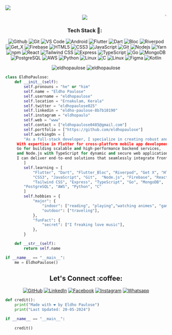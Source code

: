 [![](https://visitcount.itsvg.in/api?id=eldhopaulose&icon=0&color=0)](https://github.com/eldhopaulose)

<p><img align="right" height="1%" src="https://user-images.githubusercontent.com/74038190/213910845-af37a709-8995-40d6-be59-724526e3c3d7.gif" alt="Eldho Paulose" /></p>

<p align="center">
  <a align="center" href="https://github.com/DenverCoder1/readme-typing-svg"><img src="https://readme-typing-svg.herokuapp.com?&font=IBM+Plex+Sans&color=ffb400&size=25&lines=Welcome+to+my+GitHub+Profile!;I'm+a+Full+stack+Flutter+developer;I'm+a+competitive+programmer;I'm+a+fast+learner" /></a>
</p>
<h3 align="center">Tech Stack 🍗:</h3>
<p align="center">
 <img alt="Github" src="https://img.shields.io/badge/-Github-ffb400?style=flat-square&logo=github&logoColor=white" />
   <img alt="Git" src="https://img.shields.io/badge/-Git-ffb400?style=flat-square&logo=git&logoColor=white" />
   <img alt="VS Code" src="https://img.shields.io/badge/-VS%20Code-ffb400?style=flat-square&logo=visual%20studio%20code&logoColor=white" />
 <img alt="Android" src="https://img.shields.io/badge/-Android-ffb400?style=flat-square&logo=android&logoColor=white" />
  <img alt="Flutter" src="https://img.shields.io/badge/-Flutter-ffb400?style=flat-square&logo=flutter&logoColor=white" />
  <img alt="Dart" src="https://img.shields.io/badge/-Dart-ffb400?style=flat-square&logo=dart&logoColor=white" />
  <img alt="Bloc" src="https://img.shields.io/badge/-Bloc-ffb400?style=flat-square&logo=flutter&logoColor=white" />
  <img alt="Riverpod" src="https://img.shields.io/badge/-Riverpod-ffb400?style=flat-square&logo=flutter&logoColor=white" />
    <img alt="Get_X" src="https://img.shields.io/badge/-Get_X-ffb400?style=flat-square&logo=getX&logoColor=white" />
      <img alt="Firebase" src="https://img.shields.io/badge/-Firebase-ffb400?style=flat-square&logo=firebase&logoColor=white" />
  <img alt="HTML5" src="https://img.shields.io/badge/-HTML5-ffb400?style=flat-square&logo=html5&logoColor=white" />
  <img alt="CSS3" src="https://img.shields.io/badge/-CSS3-ffb400?style=flat-square&logo=css3&logoColor=white" />
  <img alt="JavaScript" src="https://img.shields.io/badge/-JavaScript-ffb400?style=flat-square&logo=javascript&logoColor=white" />
  <img alt="Git" src="https://img.shields.io/badge/-Git-ffb400?style=flat-square&logo=git&logoColor=white" />
  <img alt="Nodejs" src="https://img.shields.io/badge/-Nodejs-ffb400?style=flat-square&logo=Node.js&logoColor=white" />
  <img alt="Yarn" src="https://img.shields.io/badge/-Yarn-ffb400?style=flat-square&logo=yarn&logoColor=white" />
   <img alt="npm" src="https://img.shields.io/badge/-npm-ffb400?style=flat-square&logo=npm&logoColor=white" />
  <img alt="React" src="https://img.shields.io/badge/-React-ffb400?style=flat-square&logo=react&logoColor=white" />
  <img alt="Tailwind CSS" src="https://img.shields.io/badge/-Tailwind CSS-ffb400?style=flat-square&logo=TailwindCSS&logoColor=white" />
  <img alt="Express" src="https://img.shields.io/badge/-Express.js-ffb400?style=flat-square&logo=express&logoColor=white" />
   <img alt="TypeScript" src="https://img.shields.io/badge/-TypeScript-ffb400?style=flat-square&logo=typescript&logoColor=white" />
     <img alt="Go" src="https://img.shields.io/badge/-Go-ffb400?style=flat-square&logo=go&logoColor=white" />
      <img alt="MongoDB" src="https://img.shields.io/badge/-MongoDB-ffb400?style=flat-square&logo=mongodb&logoColor=white" />
     <img alt="PostgreSQL" src="https://img.shields.io/badge/-PostgreSQL-ffb400?style=flat-square&logo=postgresql&logoColor=white" />
      <img alt="AWS" src="https://img.shields.io/badge/-AWS-ffb400?style=flat-square&logo=amazonaws&logoColor=white" />
  <img alt="Python" src="https://img.shields.io/badge/-Python-ffb400?style=flat-square&logo=python&logoColor=white" />
  <img alt="Linux" src="https://img.shields.io/badge/-Linux-ffb400?style=flat-square&logo=linux&logoColor=white" />
  <img alt="C" src="https://img.shields.io/badge/-C-ffb400?style=flat-square&logo=c&logoColor=white" />
  <img alt="Linux" src="https://img.shields.io/badge/-Linux-ffb400?style=flat-square&logo=linux&logoColor=white" />
  <img alt="Figma" src="https://img.shields.io/badge/-Figma-ffb400?style=flat-square&logo=figma&logoColor=white" />
  <img alt="Kotlin" src="https://img.shields.io/badge/-Kotlin-ffb400?style=flat-square&logo=kotlin&logoColor=white" />
  
</p>

<!--START_SECTION:waka-->
<!--END_SECTION:waka-->
<p align="center" height='130px'> <img src="https://github-readme-stats.vercel.app/api?username=eldhopaulose&layout=compact&show_icons=true&hide_title=true&include_all_commits=true&line_height=21&bg_color=0,ffb400,ffb400,F6C03D,F4DDA6&count_private=true&theme=graywhite" alt="eldhopaulose"/> <img src="https://github-readme-stats.vercel.app/api/top-langs/?username=eldhopaulose&layout=compact&show_icons=true&bg_color=0,EFE4CA,F4DDA6,F6C03D&theme=graywhite&hide_title=true" alt="eldhopaulose"/> </p>

```python
class EldhoPaulose:
    def __init__(self):
        self.pronouns = "he" or "him"
        self.name = "Eldho Paulose"
        self.username = "eldhopaulose"
        self.location = "Ernakulam, Kerala"
        self.twitter = "eldhopaulose025"
        self.linkedin = "eldho-paulose-8b7b10190"
        self.instagram = "eldhopaulo"
        self.web = "www"
        self.contact = ["eldhopaulose0485@gmail.com"]
        self.portfolio = ["https://github.com/eldhopaulose"]
        self.workingOn = [
        "As a full-stack developer, I specialize in creating robust and efficient applications using a modern tech stack.
	 With expertise in Flutter for cross-platform mobile app development,
	 Go for building scalable and high-performance backend services,
	 and Node.js with TypeScript for dynamic and secure web applications,
	 I can deliver end-to-end solutions that seamlessly integrate front-end and back-end components."
        ]
        self.learning = [
            "Flutter", "Dart", "Flutter_Bloc", "Riverpod", "Get X", "HTML5",
            "CSS3", "JavaScript", "Git",  "Node.js", "Firebase", "React",
            "Tailwind CSS", "Express", "TypeScript", "Go", "MongoDB",
 	    "PostgreSQL", "AWS", "Python", "C"
        ]
        self.hobbies = {
            "major": {
                "indoor": ["reading", "playing","watching animes", "gaming"],
                "outdoor": ["traveling"],
            },
            "funFact": {
                "secret": ["I freaking love music"],
            },
        }

    def __str__(self):
        return self.name

if __name__ == "__main__":
    me = EldhoPaulose()
```

<h2 align="center">Let's Connect :coffee:</h2></a>
<p align="center">
	<a href="https://github.com/eldhopaulose"><img src="https://img.icons8.com/bubbles/50/000000/github.png" alt="GitHub"/></a>
	<a href="https://www.linkedin.com/in/eldho-paulose-8b7b10190/"><img src="https://img.icons8.com/bubbles/50/000000/linkedin.png" alt="LinkedIn"/></a>
	<a href="https://www.facebook.com/profile.php?id=100006699138154&mibextid=ZbWKwL"><img src="https://img.icons8.com/bubbles/50/000000/facebook-new.png" alt="Facebook"/></a>
	<a href="https://www.instagram.com/eldhopaulo"><img src="https://img.icons8.com/bubbles/50/000000/instagram.png" alt="Instagram"/></a>
        <a href="https://wa.me/918078466527"><img src="https://img.icons8.com/bubbles/50/000000/whatsapp.png" alt="Whatsapp"/></a>
</p>

```python
def credit():
    print("Made with ❤️ by Eldho Paulose")
    print("Last Updated: 20-05-2024")

if __name__ == "__main__":

    credit()
```
